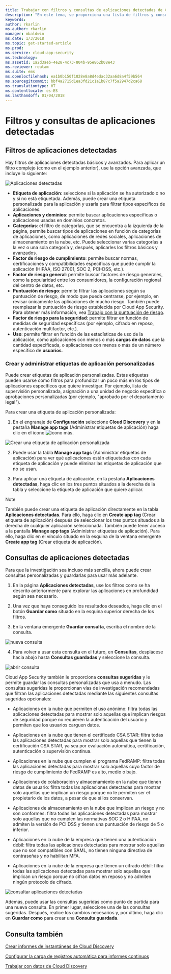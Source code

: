 ```yaml
---
title: Trabajar con filtros y consultas de aplicaciones detectadas de Cloud App Security | Microsoft Docs
description: "En este tema, se proporciona una lista de filtros y consultas de aplicaciones detectadas de Cloud App Security y se explica cómo trabajar con ellos."
keywords: 
author: rkarlin
ms.author: rkarlin
manager: mbaldwin
ms.date: 1/3/2018
ms.topic: get-started-article
ms.prod: 
ms.service: cloud-app-security
ms.technology: 
ms.assetid: 1a2d3aeb-4e28-4c73-804b-95e862b08e43
ms.reviewer: reutam
ms.suite: ems
ms.openlocfilehash: ea1b0b150f1028e8a8d4edac32aa6d8a4f59b564
ms.sourcegitcommit: bbf4a2715d1ea3fd21c1a1b87c7f5a2947d2ca68
ms.translationtype: HT
ms.contentlocale: es-ES
ms.lasthandoff: 01/04/2018
---
```

# <a name="discovered-app-filters-and-queries"></a>Filtros y consultas de aplicaciones detectadas

## <a name="discovered-app-filters"></a>Filtros de aplicaciones detectadas

Hay filtros de aplicaciones detectadas básicos y avanzados. Para aplicar un filtro complejo (como en el ejemplo anterior), use la opción avanzada, que incluye lo siguiente:

![Aplicaciones detectadas](./media/discovered-apps.png)  


- **Etiqueta de aplicación**: seleccione si la aplicación se ha autorizado o no y si no está etiquetada. Además, puede crear una etiqueta personalizada para la aplicación y usarla para filtrar tipos específicos de aplicaciones. 
- **Aplicaciones y dominios**: permite buscar aplicaciones específicas o aplicaciones usadas en dominios concretos. 
- **Categorías**: el filtro de categorías, que se encuentra a la izquierda de la página, permite buscar tipos de aplicaciones en función de categorías de aplicaciones, como aplicaciones de redes sociales, aplicaciones de almacenamiento en la nube, etc. Puede seleccionar varias categorías a la vez o una sola categoría y, después, aplicarles los filtros básicos y avanzados.
- **Factor de riesgo de cumplimiento**: permite buscar normas, certificaciones y compatibilidades específicas que puede cumplir la aplicación (HIPAA, ISO 27001, SOC 2, PCI-DSS, etc.).
- **Factor de riesgo general**: permite buscar factores de riesgo generales, como la popularidad entre los consumidores, la configuración regional del centro de datos, etc.
- **Puntuación de riesgo**: permite filtrar las aplicaciones según su puntuación de riesgo, de modo que pueda centrarse, por ejemplo, en revisar únicamente las aplicaciones de mucho riesgo. También puede reemplazar la puntuación de riesgo establecida por Cloud App Security. Para obtener más información, vea [Trabajo con la puntuación de riesgo](risk-score.md).
- **Factor de riesgo para la seguridad**: permite filtrar en función de medidas de seguridad específicas (por ejemplo, cifrado en reposo, autenticación multifactor, etc.).
- **Uso**: permite filtrar en función de las estadísticas de uso de la aplicación, como aplicaciones con menos o más **cargas de datos** que la cantidad especificada, o aplicaciones con menos o más de un número específico de **usuarios**.

### <a name="creating-and-managing-custom-app-tags"></a>Crear y administrar etiquetas de aplicación personalizadas

Puede crear etiquetas de aplicación personalizadas. Estas etiquetas pueden usarse como filtros para profundizar un poco más en los tipos de aplicaciones específicos que quiere investigar. Por ejemplo, lista de supervisión personalizada, asignación a una unidad de negocio específica o aprobaciones personalizadas (por ejemplo, "aprobado por el departamento legal").

Para crear una etiqueta de aplicación personalizada:

1. En el engranaje de **Configuración** seleccione **Cloud Discovery** y en la pestaña **Manage app tags** (Administrar etiquetas de aplicación) haga clic en el icono ![icono más](./media/plus-icon.png). 

![Crear una etiqueta de aplicación personalizada](./media/create-app-tag.png)

2. Puede usar la tabla **Manage app tags** (Administrar etiquetas de aplicación) para ver qué aplicaciones están etiquetadas con cada etiqueta de aplicación y puede eliminar las etiquetas de aplicación que no se usan.

3. Para aplicar una etiqueta de aplicación, en la pestaña **Aplicaciones detectadas**, haga clic en los tres puntos situados a la derecha de la tabla y seleccione la etiqueta de aplicación que quiere aplicar. 

> [!NOTE]
>También puede crear una etiqueta de aplicación directamente en la tabla **Aplicaciones detectadas**. Para ello, haga clic en **Create app tag** (Crear etiqueta de aplicación) después de seleccionar los tres puntos situados a la derecha de cualquier aplicación seleccionada. También puede tener acceso a la pantalla **Manage app tags** (Administrar etiquetas de aplicación). Para ello, haga clic en el vínculo situado en la esquina de la ventana emergente **Create app tag** (Crear etiqueta de aplicación).

## <a name="discovered-app-queries"></a>Consultas de aplicaciones detectadas

Para que la investigación sea incluso más sencilla, ahora puede crear consultas personalizadas y guardarlas para usar más adelante. 

1. En la página **Aplicaciones detectadas**, use los filtros como se ha descrito anteriormente para explorar las aplicaciones en profundidad según sea necesario. 

2. Una vez que haya conseguido los resultados deseados, haga clic en el botón **Guardar como** situado en la esquina superior derecha de los filtros. 

3. En la ventana emergente **Guardar consulta**, escriba el nombre de la consulta.

 ![nueva consulta](./media/new-query.png)

4. Para volver a usar esta consulta en el futuro, en **Consultas**, desplácese hacia abajo hasta **Consultas guardadas** y seleccione la consulta. 

 ![abrir consulta](./media/open-query.png)


Cloud App Security también le proporciona **consultas sugeridas** y le permite guardar las consultas personalizadas que usa a menudo. Las consultas sugeridas le proporcionan vías de investigación recomendadas que filtran las aplicaciones detectadas mediante las siguientes consultas sugeridas opcionales:

 - Aplicaciones en la nube que permiten el uso anónimo: filtra todas las aplicaciones detectadas para mostrar solo aquellas que implican riesgos de seguridad porque no requieren la autenticación del usuario y permiten que los usuarios carguen datos.

 - Aplicaciones en la nube que tienen el certificado CSA STAR: filtra todas las aplicaciones detectadas para mostrar solo aquellas que tienen la certificación CSA STAR, ya sea por evaluación automática, certificación, autenticación o supervisión continua.

 - Aplicaciones en la nube que cumplen el programa FedRAMP: filtra todas las aplicaciones detectadas para mostrar solo aquellas cuyo factor de riesgo de cumplimiento de FedRAMP es alto, medio o bajo. 

 - Aplicaciones de colaboración y almacenamiento en la nube que tienen datos de usuario: filtra todas las aplicaciones detectadas para mostrar solo aquellas que implican un riesgo porque no le permiten ser el propietario de los datos, a pesar de que sí los conservan.

 - Aplicaciones de almacenamiento en la nube que implican un riesgo y no son conformes: filtra todas las aplicaciones detectadas para mostrar solo aquellas que no cumplen las normativas SOC 2 o HIPAA, no admiten la versión de PCI DSS y tienen una puntuación de riesgo de 5 o inferior.

 - Aplicaciones en la nube de la empresa que tienen una autenticación débil: filtra todas las aplicaciones detectadas para mostrar solo aquellas que no son compatibles con SAML, no tienen ninguna directiva de contraseñas y no habilitan MFA.

 - Aplicaciones en la nube de la empresa que tienen un cifrado débil: filtra todas las aplicaciones detectadas para mostrar solo aquellas que implican un riesgo porque no cifran datos en reposo y no admiten ningún protocolo de cifrado.

![consultar aplicaciones detectadas](./media/queries-discovered-apps.png)

 
Además, puede usar las consultas sugeridas como punto de partida para una nueva consulta. En primer lugar, seleccione una de las consultas sugeridas. Después, realice los cambios necesarios y, por último, haga clic en **Guardar como** para crear una **Consulta guardada**.


## <a name="see-also"></a>Consulta también
 
[Crear informes de instantáneas de Cloud Discovery](create-snapshot-cloud-discovery-reports.md)

[Configurar la carga de registros automática para informes continuos](configure-automatic-log-upload-for-continuous-reports.md)

[Trabajar con datos de Cloud Discovery](working-with-cloud-discovery-data.md)

